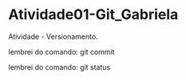 # Atividade01-Git_Gabriela
Atividade - Versionamento.


lembrei do comando: git commit

lembrei do comando: git status

